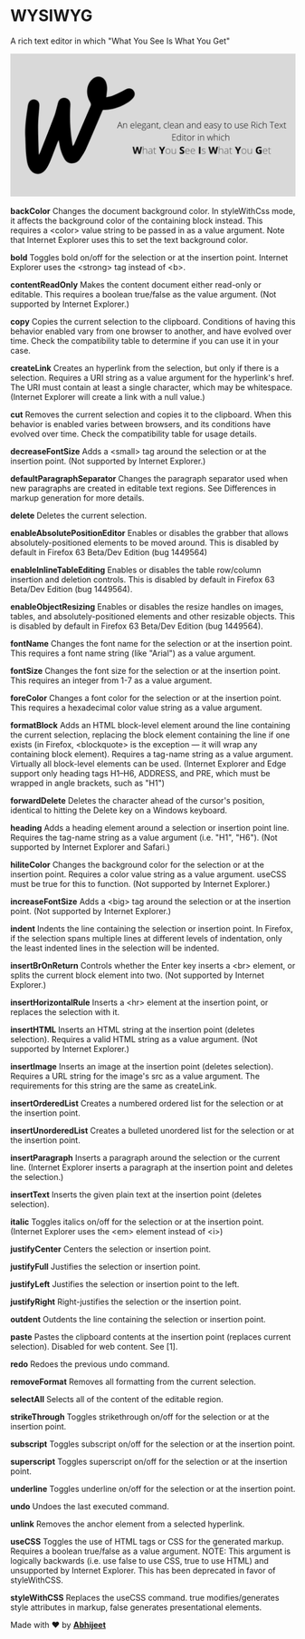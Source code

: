 # WYSIWYG

A rich text editor in which "What You See Is What You Get"

<img src="banner.png" alt="WYSIWYG">

**backColor**
Changes the document background color. In styleWithCss mode, it affects the background color of the containing block instead. This requires a &lt;color&gt; value string to be passed in as a value argument. Note that Internet Explorer uses this to set the text background color.

**bold**
Toggles bold on/off for the selection or at the insertion point. Internet Explorer uses the &lt;strong&gt; tag instead of &lt;b&gt;.

**contentReadOnly**
Makes the content document either read-only or editable. This requires a boolean true/false as the value argument. (Not supported by Internet Explorer.)

**copy**
Copies the current selection to the clipboard. Conditions of having this behavior enabled vary from one browser to another, and have evolved over time. Check the compatibility table to determine if you can use it in your case.

**createLink**
Creates an hyperlink from the selection, but only if there is a selection. Requires a URI string as a value argument for the hyperlink's href. The URI must contain at least a single character, which may be whitespace. (Internet Explorer will create a link with a null value.)

**cut**
Removes the current selection and copies it to the clipboard. When this behavior is enabled varies between browsers, and its conditions have evolved over time. Check the compatibility table for usage details.

**decreaseFontSize**
Adds a &lt;small&gt; tag around the selection or at the insertion point. (Not supported by Internet Explorer.)

**defaultParagraphSeparator**
Changes the paragraph separator used when new paragraphs are created in editable text regions. See Differences in markup generation for more details.

**delete**
Deletes the current selection.

**enableAbsolutePositionEditor**
Enables or disables the grabber that allows absolutely-positioned elements to be moved around. This is disabled by default in Firefox 63 Beta/Dev Edition (bug 1449564)

**enableInlineTableEditing**
Enables or disables the table row/column insertion and deletion controls. This is disabled by default in Firefox 63 Beta/Dev Edition (bug 1449564).

**enableObjectResizing**
Enables or disables the resize handles on images, tables, and absolutely-positioned elements and other resizable objects. This is disabled by default in Firefox 63 Beta/Dev Edition (bug 1449564).

**fontName**
Changes the font name for the selection or at the insertion point. This requires a font name string (like "Arial") as a value argument.

**fontSize**
Changes the font size for the selection or at the insertion point. This requires an integer from 1-7 as a value argument.

**foreColor**
Changes a font color for the selection or at the insertion point. This requires a hexadecimal color value string as a value argument.

**formatBlock**
Adds an HTML block-level element around the line containing the current selection, replacing the block element containing the line if one exists (in Firefox, &lt;blockquote&gt; is the exception — it will wrap any containing block element). Requires a tag-name string as a value argument. Virtually all block-level elements can be used. (Internet Explorer and Edge support only heading tags H1–H6, ADDRESS, and PRE, which must be wrapped in angle brackets, such as "H1")

**forwardDelete**
Deletes the character ahead of the cursor's position, identical to hitting the Delete key on a Windows keyboard.

**heading**
Adds a heading element around a selection or insertion point line. Requires the tag-name string as a value argument (i.e. "H1", "H6"). (Not supported by Internet Explorer and Safari.)

**hiliteColor**
Changes the background color for the selection or at the insertion point. Requires a color value string as a value argument. useCSS must be true for this to function. (Not supported by Internet Explorer.)

**increaseFontSize**
Adds a &lt;big&gt; tag around the selection or at the insertion point. (Not supported by Internet Explorer.)

**indent**
Indents the line containing the selection or insertion point. In Firefox, if the selection spans multiple lines at different levels of indentation, only the least indented lines in the selection will be indented.

**insertBrOnReturn**
Controls whether the Enter key inserts a &lt;br&gt; element, or splits the current block element into two. (Not supported by Internet Explorer.)

**insertHorizontalRule**
Inserts a &lt;hr&gt; element at the insertion point, or replaces the selection with it.

**insertHTML**
Inserts an HTML string at the insertion point (deletes selection). Requires a valid HTML string as a value argument. (Not supported by Internet Explorer.)

**insertImage**
Inserts an image at the insertion point (deletes selection). Requires a URL string for the image's src as a value argument. The requirements for this string are the same as createLink.

**insertOrderedList**
Creates a numbered ordered list for the selection or at the insertion point.

**insertUnorderedList**
Creates a bulleted unordered list for the selection or at the insertion point.

**insertParagraph**
Inserts a paragraph around the selection or the current line. (Internet Explorer inserts a paragraph at the insertion point and deletes the selection.)

**insertText**
Inserts the given plain text at the insertion point (deletes selection).

**italic**
Toggles italics on/off for the selection or at the insertion point. (Internet Explorer uses the &lt;em&gt; element instead of &lt;i&gt;)

**justifyCenter**
Centers the selection or insertion point.

**justifyFull**
Justifies the selection or insertion point.

**justifyLeft**
Justifies the selection or insertion point to the left.

**justifyRight**
Right-justifies the selection or the insertion point.

**outdent**
Outdents the line containing the selection or insertion point.

**paste**
Pastes the clipboard contents at the insertion point (replaces current selection). Disabled for web content. See [1].

**redo**
Redoes the previous undo command.

**removeFormat**
Removes all formatting from the current selection.

**selectAll**
Selects all of the content of the editable region.

**strikeThrough**
Toggles strikethrough on/off for the selection or at the insertion point.

**subscript**
Toggles subscript on/off for the selection or at the insertion point.

**superscript**
Toggles superscript on/off for the selection or at the insertion point.

**underline**
Toggles underline on/off for the selection or at the insertion point.

**undo**
Undoes the last executed command.

**unlink**
Removes the anchor element from a selected hyperlink.

**useCSS**
Toggles the use of HTML tags or CSS for the generated markup. Requires a boolean true/false as a value argument. NOTE: This argument is logically backwards (i.e. use false to use CSS, true to use HTML) and unsupported by Internet Explorer. This has been deprecated in favor of styleWithCSS.

**styleWithCSS**
Replaces the useCSS command. true modifies/generates style attributes in markup, false generates presentational elements.

Made with ️❤︎ by **[Abhijeet](https://abhijeetsaxena.in/ 'Abhijeet Saxena')**
